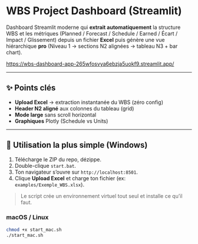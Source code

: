 # WBS Project Dashboard (Streamlit)

Dashboard Streamlit moderne qui **extrait automatiquement** la structure WBS et les métriques (Planned / Forecast / Schedule / Earned / Écart / Impact / Glissement) depuis un fichier **Excel** puis génère une vue hiérarchique **pro** (Niveau 1 → sections N2 alignées → tableau N3 + bar chart).

https://wbs-dashboard-app-265wfosvya6ebzja5uokf9.streamlit.app/

---

## ✨ Points clés
- **Upload Excel** → extraction instantanée du WBS (zéro config)
- **Header N2 aligné** aux colonnes du tableau (grid)
- **Mode large** sans scroll horizontal
- **Graphiques** Plotly (Schedule vs Units)

---

## 🚀 Utilisation la plus simple (Windows)
1. Télécharge le ZIP du repo, dézippe.
2. Double-clique `start.bat`.
3. Ton navigateur s’ouvre sur `http://localhost:8501`.
4. Clique **Upload Excel** et charge ton fichier (ex: `examples/Exemple_WBS.xlsx`).

> Le script crée un environnement virtuel tout seul et installe ce qu’il faut.

### macOS / Linux
```bash
chmod +x start_mac.sh
./start_mac.sh
